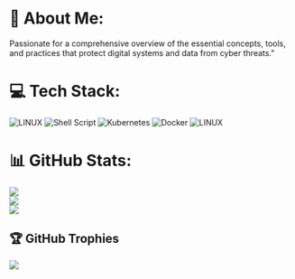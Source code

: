 # 💫 About Me:
Passionate for a comprehensive overview of the essential concepts, tools, <br>and practices that protect digital systems and data from cyber threats."


# 💻 Tech Stack:
![LINUX](https://img.shields.io/badge/Linux-FCC624?style=plastic&logo=linux&logoColor=black) ![Shell Script](https://img.shields.io/badge/shell_script-%23121011.svg?style=plastic&logo=gnu-bash&logoColor=white) ![Kubernetes](https://img.shields.io/badge/kubernetes-%23326ce5.svg?style=plastic&logo=kubernetes&logoColor=white) ![Docker](https://img.shields.io/badge/docker-%230db7ed.svg?style=plastic&logo=docker&logoColor=white) ![LINUX](https://img.shields.io/badge/Linux-FCC624?style=plastic&logo=linux&logoColor=black)
# 📊 GitHub Stats:
![](https://github-readme-stats.vercel.app/api?username=webreckless&theme=tokyonight&hide_border=false&include_all_commits=true&count_private=false)<br/>
![](https://github-readme-streak-stats.herokuapp.com/?user=webreckless&theme=tokyonight&hide_border=false)<br/>
![](https://github-readme-stats.vercel.app/api/top-langs/?username=webreckless&theme=tokyonight&hide_border=false&include_all_commits=true&count_private=false&layout=compact)

## 🏆 GitHub Trophies
![](https://github-profile-trophy.vercel.app/?username=webreckless&theme=radical&no-frame=false&no-bg=true&margin-w=4)


<!-- Proudly created with GPRM ( https://gprm.itsvg.in ) -->
